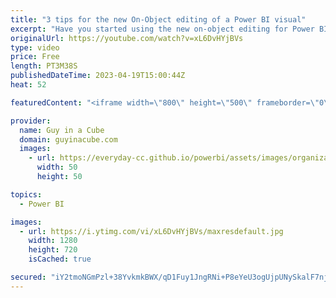 ```yaml
---
title: "3 tips for the new On-Object editing of a Power BI visual"
excerpt: "Have you started using the new on-object editing for Power BI visuals? Adam found some hidden gems that you may not be aware of when using it! You need to be aware of these!  Use on-object interaction with visuals in your report (preview) https://learn.microsoft.com/power-bi/create-reports/power-bi-on-object-interaction"
originalUrl: https://youtube.com/watch?v=xL6DvHYjBVs
type: video
price: Free
length: PT3M38S
publishedDateTime: 2023-04-19T15:00:44Z
heat: 52

featuredContent: "<iframe width=\"800\" height=\"500\" frameborder=\"0\" src=\"https://www.youtube.com/embed/xL6DvHYjBVs\" allow=\"accelerometer; autoplay; encrypted-media; gyroscope; picture-in-picture\" allowfullscreen></iframe>"

provider:
  name: Guy in a Cube
  domain: guyinacube.com
  images:
    - url: https://everyday-cc.github.io/powerbi/assets/images/organizations/guyinacube.com-50x50.jpg
      width: 50
      height: 50

topics:
  - Power BI

images:
  - url: https://i.ytimg.com/vi/xL6DvHYjBVs/maxresdefault.jpg
    width: 1280
    height: 720
    isCached: true

secured: "iY2tmoNGmPzl+38YvkmkBWX/qD1Fuy1JngRNi+P8eYeU3ogUjpUNySkalF7njp8FAiRfySKyxXMeRbCGkt8xid/+8+duaqL/NS+QPEyvNpj/GjHrsZNu/vLHQM7+xsQr0TjW62919EdoslT/fWhy6TLgbod97gmDREstsUzlMqi722TYhR9tLhLrd8dnlhbvcdL6gey0mgkXc+zC3R1FtPCV4qxgOypMTyDGtsc6TT1/19DNboCRcieOuA7ras74mo8oDm0TJvFLdlCbWRfPIsljtmQoWOTG97uINqmvaAUXNGcilyBxyKuVj2klvwurA5IA0GtaqR45VfERHHx+Fxa+rLz+GJ3e27GAxjTcO1MtJXOS0ZVZU/wUFbJHJNik3DwD+VUpToMxP0l+0lBUtzIN+wemFwNeKWd4702BqP8=;LpiLdLoEqhL+jJqIvDUxXg=="
---
```


